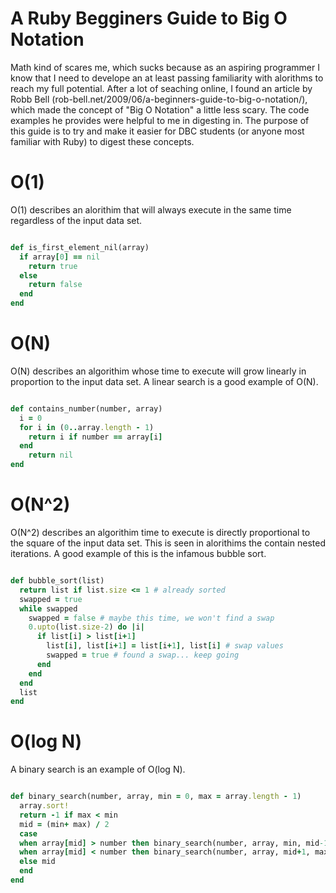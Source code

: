 A Ruby Begginers Guide to Big O Notation
===========================
Math kind of scares me, which sucks because as an aspiring programmer I know that I need to develope an at least passing familiarity with alorithms to reach my full potential.  After a lot of seaching online, I found an article by Robb Bell (rob-bell.net/2009/06/a-beginners-guide-to-big-o-notation/), which made the concept of "Big O Notation" a little less scary.  The code examples he provides were helpful to me in digesting in.  The purpose of this guide is to try and make it easier for DBC students (or anyone most familiar with Ruby) to digest these concepts.

O(1)
===========================
O(1) describes an alorithim that will always execute in the same time regardless of the input data set.

```Ruby

def is_first_element_nil(array)
  if array[0] == nil
    return true
  else
    return false
  end
end
```

O(N)
============================
O(N) describes an algorithim whose time to execute will grow linearly in proportion to the input data set.  A linear search is a good example of O(N).

```Ruby

def contains_number(number, array)
  i = 0
  for i in (0..array.length - 1)
    return i if number == array[i]
  end
    return nil
end
```

O(N^2)
==============================
O(N^2) describes an algorithim time to execute is directly proportional to the square of the input data set.  This is seen in alorithims the contain nested iterations.  A good example of this is the infamous bubble sort.

```Ruby

def bubble_sort(list)
  return list if list.size <= 1 # already sorted
  swapped = true
  while swapped
    swapped = false # maybe this time, we won't find a swap
    0.upto(list.size-2) do |i|
      if list[i] > list[i+1]
        list[i], list[i+1] = list[i+1], list[i] # swap values
        swapped = true # found a swap... keep going
      end
    end
  end
  list
end

```

O(log N)
==============================
A binary search is an example of O(log N).

```Ruby

def binary_search(number, array, min = 0, max = array.length - 1)
  array.sort!
  return -1 if max < min
  mid = (min+ max) / 2
  case
  when array[mid] > number then binary_search(number, array, min, mid-1)
  when array[mid] < number then binary_search(number, array, mid+1, max)
  else mid
  end
end

```





























